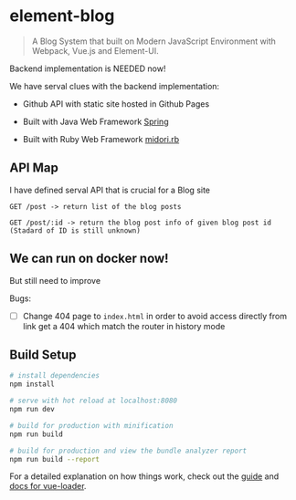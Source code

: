 # element-blog

> A Blog System that built on Modern JavaScript Environment with Webpack, Vue.js and Element-UI.

Backend implementation is NEEDED now!

We have serval clues with the backend implementation:

* Github API with static site hosted in Github Pages

* Built with Java Web Framework [Spring](https://spring.io)

* Built with Ruby Web Framework [midori.rb](https://github.com/midori-rb/midori.rb) 

## API Map

I have defined serval API that is crucial for a Blog site
```
GET /post -> return list of the blog posts

GET /post/:id -> return the blog post info of given blog post id (Stadard of ID is still unknown)

```

## We can run on docker now!

But still need to improve

Bugs:
- [ ] Change 404 page to `index.html` in order to avoid access directly from link get a 404 which match the router in history mode 

## Build Setup

``` bash
# install dependencies
npm install

# serve with hot reload at localhost:8080
npm run dev

# build for production with minification
npm run build

# build for production and view the bundle analyzer report
npm run build --report
```

For a detailed explanation on how things work, check out the [guide](http://vuejs-templates.github.io/webpack/) and [docs for vue-loader](http://vuejs.github.io/vue-loader).

